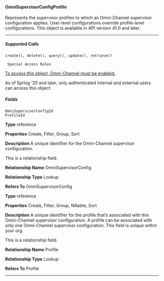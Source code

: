 #### OmniSupervisorConfigProfile

Represents the supervisor profiles to which an Omni-Channel supervisor configuration applies. User-level configurations override
profile-level configurations. This object is available in API version 41.0 and later.


-----

##### Supported Calls
```
create(), delete(), query(), update(), retrieve()

 Special Access Rules

```
[To access this object, Omni-Channel must be enabled.](https://help.salesforce.com/articleView?id=omnichannel_intro.htm&type=5&language=en_US)

As of Spring ’20 and later, only authenticated internal and external users can access this object.

##### Fields

```
OmniSupervisorConfigId
ProfileId

```

**Type**
reference

**Properties**
Create, Filter, Group, Sort

**Description**
A unique identifier for the Omni-Channel supervisor configuration.

This is a relationship field.

**Relationship Name**
OmniSupervisorConfig

**Relationship Type**
Lookup

**Refers To**
OmniSupervisorConfig

**Type**
reference

**Properties**
Create, Filter, Group, Nillable, Sort

**Description**
A unique identifier for the profile that’s associated with this Omni-Channel supervisor
configuration. A profile can be associated with only one Omni-Channel supervisor
configuration. This field is unique within your org.

This is a relationship field.

**Relationship Name**
Profile

**Relationship Type**
Lookup

**Refers To**
Profile


-----
